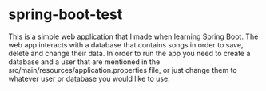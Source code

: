 # spring-boot-test

This is a simple web application that I made when learning Spring Boot. The web app interacts with a database that contains songs in order to save, delete and change their data. In order to run the app you need to create a database and a user that are mentioned in the src/main/resources/application.properties file, or just change them to whatever user or database you would like to use.
